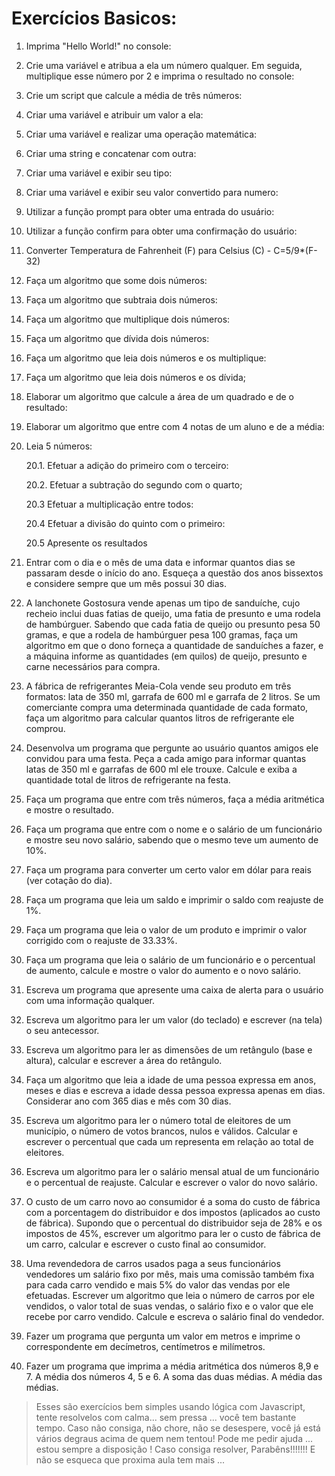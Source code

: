 # Exercícios Basicos: 

1. Imprima "Hello World!" no console:

2. Crie uma variável e atribua a ela um número qualquer. Em seguida, multiplique esse número por 2 e imprima o resultado no console:

3. Crie um script que calcule a média de três números:

4. Criar uma variável e atribuir um valor a ela:

5. Criar uma variável e realizar uma operação matemática:

6. Criar uma string e concatenar com outra:

7. Criar uma variável e exibir seu tipo:

8. Criar uma variável e exibir seu valor convertido para numero:

9. Utilizar a função prompt para obter uma entrada do usuário:

10. Utilizar a função confirm para obter uma confirmação do usuário:

11. Converter Temperatura de Fahrenheit (F) para Celsius (C) - C=5/9*(F-32)

12. Faça um algoritmo que some dois números:

13. Faça um algoritmo que subtraia dois números:

14. Faça um algoritmo que multiplique dois números:

15. Faça um algoritmo que dívida dois números:

16. Faça um algoritmo que leia dois números  e os multiplique: 

17. Faça um algoritmo que leia dois números e os dívida;

18. Elaborar um algoritmo que calcule a área de um quadrado e de o resultado:

19. Elaborar um algoritmo que entre com 4 notas de um aluno e de a média:

20. Leia 5 números:

	20.1. Efetuar a adição do primeiro com o terceiro:
	
	20.2. Efetuar a subtração do segundo com o quarto;
	
	20.3 Efetuar a multiplicação entre todos:
	
	20.4 Efetuar a divisão do quinto com o primeiro:
	
	20.5 Apresente os resultados
	
21.  Entrar com o dia e o mês de uma data e informar quantos dias se passaram desde o início do ano. Esqueça a questão dos anos bissextos e considere sempre que um mês possui 30 dias.

22.  A lanchonete Gostosura vende apenas um tipo de sanduíche, cujo recheio inclui duas fatias de queijo, uma fatia de presunto e uma rodela de hambúrguer. Sabendo que cada fatia de queijo ou presunto pesa 50 gramas, e que a rodela de hambúrguer pesa 100 gramas, faça um algoritmo em que o dono forneça a quantidade de sanduíches a fazer, e a máquina informe as quantidades (em quilos) de queijo, presunto e carne necessários para compra.
23.  A fábrica de refrigerantes Meia-Cola vende seu produto em três formatos: lata de 350 ml, garrafa de 600 ml e garrafa de 2 litros. Se um comerciante compra uma determinada quantidade de cada formato, faça um algoritmo para calcular quantos litros de refrigerante ele comprou.
24.  Desenvolva um programa que pergunte ao usuário quantos amigos ele convidou para uma festa. Peça a cada amigo para informar quantas latas de 350 ml e garrafas de 600 ml ele trouxe. Calcule e exiba a quantidade total de litros de refrigerante na festa.
25.  Faça um programa que entre com três números, faça a média aritmética e mostre o resultado.
26.  Faça um programa que entre com o nome e o salário de um funcionário e mostre seu novo salário, sabendo que o mesmo teve um aumento de 10%.
27.  Faça um programa para converter um certo valor em dólar para reais (ver cotação do dia).
28.   Faça um programa que leia um saldo e imprimir o saldo com reajuste de 1%.
29.   Faça um programa que leia o valor de um produto e imprimir o valor corrigido com o reajuste de 33.33%.
30.  Faça um programa que leia o salário de um funcionário e o percentual de aumento, calcule e mostre o valor do aumento e o novo salário.
31.  Escreva um programa que apresente uma caixa de alerta para o usuário com uma informação qualquer.
32.  Escreva um algoritmo para ler um valor (do teclado) e escrever (na tela) o seu antecessor. 
33.  Escreva um algoritmo para ler as dimensões de um retângulo (base e altura), calcular e escrever a área do retângulo. 
34.  Faça um algoritmo que leia a idade de uma pessoa expressa em anos, meses e dias e escreva a idade dessa pessoa expressa apenas em dias. Considerar ano com 365 dias e mês com 30 dias. 
35.   Escreva um algoritmo para ler o número total de eleitores de um município, o número de votos brancos, nulos e válidos. Calcular e escrever o percentual que cada um representa em relação ao total de eleitores. 
36.   Escreva um algoritmo para ler o salário mensal atual de um funcionário e o percentual de reajuste. Calcular e escrever o valor do novo salário.
37.   O custo de um carro novo ao consumidor é a soma do custo de fábrica com a porcentagem do distribuidor e dos impostos (aplicados ao custo de fábrica). Supondo que o percentual do distribuidor seja de 28% e os impostos de 45%, escrever um algoritmo para ler o custo de fábrica de um carro, calcular e escrever o custo final ao consumidor. 
38.   Uma revendedora de carros usados paga a seus funcionários vendedores um salário fixo por mês, mais uma comissão também fixa para cada carro vendido e mais 5% do valor das vendas por ele efetuadas. Escrever um algoritmo que leia o número de carros por ele vendidos, o valor total de suas vendas, o salário fixo e o valor que ele recebe por carro vendido. Calcule e escreva o salário final do vendedor. 
39.   Fazer um programa que pergunta um valor em metros e imprime o correspondente em decímetros, centímetros e milímetros.
40.   Fazer um programa que imprima a média aritmética dos números 8,9 e 7. A média dos números 4, 5 e 6. A soma das duas médias. A média das médias.
 




> Esses são exercícios bem simples usando lógica com Javascript, tente resolvelos
> com calma... sem pressa ... você tem bastante tempo.
> Caso não consiga, não chore, não se desespere, você já está vários degraus acima 
> de quem nem tentou! Pode me pedir ajuda ... estou sempre a disposição !
> Caso consiga resolver, Parabêns!!!!!!! E não se esqueca que proxima aula tem mais ...
